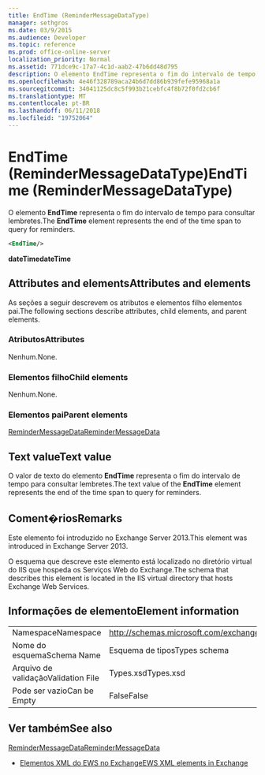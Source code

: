 ```yaml
---
title: EndTime (ReminderMessageDataType)
manager: sethgros
ms.date: 03/9/2015
ms.audience: Developer
ms.topic: reference
ms.prod: office-online-server
localization_priority: Normal
ms.assetid: 771dce9c-17a7-4c1d-aab2-47b6dd48d795
description: O elemento EndTime representa o fim do intervalo de tempo para consultar lembretes.
ms.openlocfilehash: 4e46f328789aca24b6d7dd86b939fefe95968a1a
ms.sourcegitcommit: 34041125dc8c5f993b21cebfc4f8b72f0fd2cb6f
ms.translationtype: MT
ms.contentlocale: pt-BR
ms.lasthandoff: 06/11/2018
ms.locfileid: "19752064"
---
```

# <a name="endtime-remindermessagedatatype"></a><span data-ttu-id="655ee-103">EndTime (ReminderMessageDataType)</span><span class="sxs-lookup"><span data-stu-id="655ee-103">EndTime (ReminderMessageDataType)</span></span>

<span data-ttu-id="655ee-104">O elemento **EndTime** representa o fim do intervalo de tempo para consultar lembretes.</span><span class="sxs-lookup"><span data-stu-id="655ee-104">The **EndTime** element represents the end of the time span to query for reminders.</span></span> 
  
```XML
<EndTime/>
```

 <span data-ttu-id="655ee-105">**dateTime**</span><span class="sxs-lookup"><span data-stu-id="655ee-105">**dateTime**</span></span>
## <a name="attributes-and-elements"></a><span data-ttu-id="655ee-106">Attributes and elements</span><span class="sxs-lookup"><span data-stu-id="655ee-106">Attributes and elements</span></span>

<span data-ttu-id="655ee-107">As seções a seguir descrevem os atributos e elementos filho elementos pai.</span><span class="sxs-lookup"><span data-stu-id="655ee-107">The following sections describe attributes, child elements, and parent elements.</span></span>
  
### <a name="attributes"></a><span data-ttu-id="655ee-108">Atributos</span><span class="sxs-lookup"><span data-stu-id="655ee-108">Attributes</span></span>

<span data-ttu-id="655ee-109">Nenhum.</span><span class="sxs-lookup"><span data-stu-id="655ee-109">None.</span></span>
  
### <a name="child-elements"></a><span data-ttu-id="655ee-110">Elementos filho</span><span class="sxs-lookup"><span data-stu-id="655ee-110">Child elements</span></span>

<span data-ttu-id="655ee-111">Nenhum.</span><span class="sxs-lookup"><span data-stu-id="655ee-111">None.</span></span>
  
### <a name="parent-elements"></a><span data-ttu-id="655ee-112">Elementos pai</span><span class="sxs-lookup"><span data-stu-id="655ee-112">Parent elements</span></span>

[<span data-ttu-id="655ee-113">ReminderMessageData</span><span class="sxs-lookup"><span data-stu-id="655ee-113">ReminderMessageData</span></span>](remindermessagedata.md)
  
## <a name="text-value"></a><span data-ttu-id="655ee-114">Text value</span><span class="sxs-lookup"><span data-stu-id="655ee-114">Text value</span></span>

<span data-ttu-id="655ee-115">O valor de texto do elemento **EndTime** representa o fim do intervalo de tempo para consultar lembretes.</span><span class="sxs-lookup"><span data-stu-id="655ee-115">The text value of the **EndTime** element represents the end of the time span to query for reminders.</span></span> 
  
## <a name="remarks"></a><span data-ttu-id="655ee-116">Coment�rios</span><span class="sxs-lookup"><span data-stu-id="655ee-116">Remarks</span></span>

<span data-ttu-id="655ee-117">Este elemento foi introduzido no Exchange Server 2013.</span><span class="sxs-lookup"><span data-stu-id="655ee-117">This element was introduced in Exchange Server 2013.</span></span>
  
<span data-ttu-id="655ee-118">O esquema que descreve este elemento está localizado no diretório virtual do IIS que hospeda os Serviços Web do Exchange.</span><span class="sxs-lookup"><span data-stu-id="655ee-118">The schema that describes this element is located in the IIS virtual directory that hosts Exchange Web Services.</span></span>
  
## <a name="element-information"></a><span data-ttu-id="655ee-119">Informações de elemento</span><span class="sxs-lookup"><span data-stu-id="655ee-119">Element information</span></span>

|||
|:-----|:-----|
|<span data-ttu-id="655ee-120">Namespace</span><span class="sxs-lookup"><span data-stu-id="655ee-120">Namespace</span></span>  <br/> |http://schemas.microsoft.com/exchange/services/2006/types  <br/> |
|<span data-ttu-id="655ee-121">Nome do esquema</span><span class="sxs-lookup"><span data-stu-id="655ee-121">Schema Name</span></span>  <br/> |<span data-ttu-id="655ee-122">Esquema de tipos</span><span class="sxs-lookup"><span data-stu-id="655ee-122">Types schema</span></span>  <br/> |
|<span data-ttu-id="655ee-123">Arquivo de validação</span><span class="sxs-lookup"><span data-stu-id="655ee-123">Validation File</span></span>  <br/> |<span data-ttu-id="655ee-124">Types.xsd</span><span class="sxs-lookup"><span data-stu-id="655ee-124">Types.xsd</span></span>  <br/> |
|<span data-ttu-id="655ee-125">Pode ser vazio</span><span class="sxs-lookup"><span data-stu-id="655ee-125">Can be Empty</span></span>  <br/> |<span data-ttu-id="655ee-126">False</span><span class="sxs-lookup"><span data-stu-id="655ee-126">False</span></span>  <br/> |
   
## <a name="see-also"></a><span data-ttu-id="655ee-127">Ver também</span><span class="sxs-lookup"><span data-stu-id="655ee-127">See also</span></span>



[<span data-ttu-id="655ee-128">ReminderMessageData</span><span class="sxs-lookup"><span data-stu-id="655ee-128">ReminderMessageData</span></span>](remindermessagedata.md)


- [<span data-ttu-id="655ee-129">Elementos XML do EWS no Exchange</span><span class="sxs-lookup"><span data-stu-id="655ee-129">EWS XML elements in Exchange</span></span>](ews-xml-elements-in-exchange.md)

